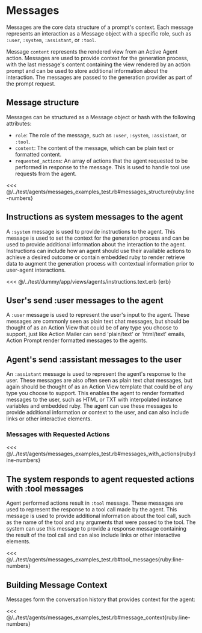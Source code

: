 # Messages
Messages are the core data structure of a prompt's context. Each message represents an interaction as a Message object with a specific role, such as `:user`, `:system`, `:assistant`, or `:tool`.

Message `content` represents the rendered view from an Active Agent action. Messages are used to provide context for the generation process, with the last message's content containing the view rendered by an action prompt and can be used to store additional information about the interaction. The messages are passed to the generation provider as part of the prompt request.

## Message structure
Messages can be structured as a Message object or hash with the following attributes:
- `role`: The role of the message, such as `:user`, `:system`, `:assistant`, or `:tool`.
- `content`: The content of the message, which can be plain text or formatted content.
- `requested_actions`: An array of actions that the agent requested to be performed in response to the message. This is used to handle tool use requests from the agent.

<<< @/../test/agents/messages_examples_test.rb#messages_structure{ruby:line-numbers}


## Instructions as system messages to the agent
A `:system` message is used to provide instructions to the agent. This message is used to set the context for the generation process and can be used to provide additional information about the interaction to the agent. Instructions can include how an agent should use their available actions to achieve a desired outcome or contain embedded ruby to render retrieve data to augment the generation process with contextual information prior to user-agent interactions.

<<< @/../test/dummy/app/views/agents/instructions.text.erb {erb}

## User's send :user messages to the agent
A `:user` message is used to represent the user's input to the agent. These messages are commonly seen as plain text chat messages, but should be thought of as an Action View that could be of any type you choose to support, just like Action Mailer can send 'plain/text' or 'html/text' emails, Action Prompt render formatted messages to the agents.

## Agent's send :assistant messages to the user
An `:assistant` message is used to represent the agent's response to the user. These messages are also often seen as plain text chat messages, but again should be thought of as an Action View template that could be of any type you choose to support. This enables the agent to render formatted messages to the user, such as HTML or TXT with interpolated instance variables and embedded ruby. The agent can use these messages to provide additional information or context to the user, and can also include links or other interactive elements.

### Messages with Requested Actions

<<< @/../test/agents/messages_examples_test.rb#messages_with_actions{ruby:line-numbers}

## The system responds to agent requested actions with :tool messages
Agent performed actions result in `:tool` message. These messages are used to represent the response to a tool call made by the agent. This message is used to provide additional information about the tool call, such as the name of the tool and any arguments that were passed to the tool. The system can use this message to provide a response message containing the result of the tool call and can also include links or other interactive elements.

<<< @/../test/agents/messages_examples_test.rb#tool_messages{ruby:line-numbers}

## Building Message Context

Messages form the conversation history that provides context for the agent:

<<< @/../test/agents/messages_examples_test.rb#message_context{ruby:line-numbers}